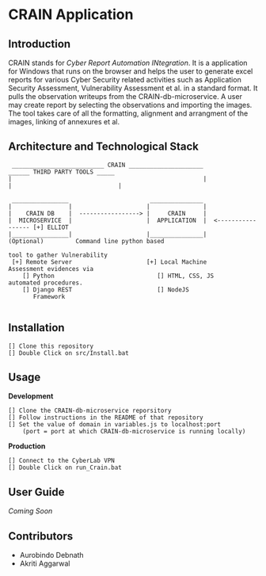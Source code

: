 # CRAIN Application

## Introduction

CRAIN stands for _Cyber Report Automation INtegration_. It is a application for Windows that runs on the browser and helps the user to generate excel reports for various Cyber Security related activities such as Application Security Assessment, Vulnerability Assessment et al. in a standard format. It pulls the observation writeups from the CRAIN-db-microservice. A user may create report by selecting the observations and importing the images. The tool takes care of all the formatting, alignment and arrangment of the images, linking of annexures et al.

## Architecture and Technological Stack

```
 __________________________ CRAIN _____________________                       ______ THIRD PARTY TOOLS _____
|                                                      |                     |                              |

 ________________                       _______________
|                |                     |               |
|    CRAIN DB    |  -----------------> |     CRAIN     |    
|  MICROSERVICE  |                     |  APPLICATION  |  <----------------- [+] ELLIOT
|________________|                     |_______________|      (Optional)         Command line python based
                                                                                 tool to gather Vulnerability
 [+] Remote Server                     [+] Local Machine                         Assessment evidences via
    [] Python                             [] HTML, CSS, JS                       automated procedures.
    [] Django REST                        [] NodeJS
       Framework
       
```

## Installation
```
[] Clone this repository
[] Double Click on src/Install.bat
```
## Usage

__Development__
```
[] Clone the CRAIN-db-microservice reporsitory
[] Follow instructions in the README of that repository
[] Set the value of domain in variables.js to localhost:port
    (port = port at which CRAIN-db-microservice is running locally)
```
__Production__
```
[] Connect to the CyberLab VPN
[] Double Click on run_Crain.bat
```

## User Guide
_Coming Soon_

## Contributors
- Aurobindo Debnath
- Akriti Aggarwal
